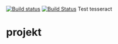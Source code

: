 [![Build status](https://ci.appveyor.com/api/projects/status/p0y28a6j3xxwmgel?svg=true)](https://ci.appveyor.com/project/s-grig/projekt)
[![Build Status](https://travis-ci.com/s-grig/projekt.svg?branch=master)](https://travis-ci.com/s-grig/projekt)
Test tesseract

# projekt
